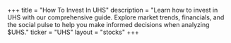 +++
title = "How To Invest In UHS"
description = "Learn how to invest in UHS with our comprehensive guide. Explore market trends, financials, and the social pulse to help you make informed decisions when analyzing $UHS."
ticker = "UHS"
layout = "stocks"
+++

